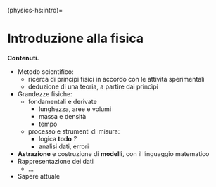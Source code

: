 (physics-hs:intro)=
# Introduzione alla fisica

**Contenuti.**
- Metodo scientifico:
  - ricerca di princìpi fisici in accordo con le attività sperimentali
  - deduzione di una teoria, a partire dai princìpi
- Grandezze fisiche:
  - fondamentali e derivate
    - lunghezza, aree e volumi
    - massa e densità
    - tempo
  - processo e strumenti di misura:
    - logica **todo** *?*
    - analisi dati, errori
- **Astrazione** e costruzione di **modelli**, con il linguaggio matematico
- Rappresentazione dei dati
  - ...
- Sapere attuale
